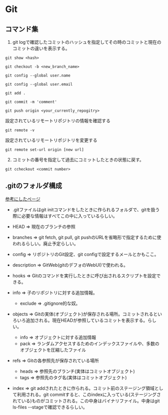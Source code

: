 # Git

## コマンド集
1. git logで確認したコミットのハッシュを指定してその時のコミットと現在のコミットの違いを表示する。
```
git show <hash>
```

```
git checkout -b <new_branch_name>
```

```
git config --global user.name
```

```
git config --global user.email
```

```
git add .
```

```
git commit -m 'comment'
```

```
git push origin <your_currently_repogitry>
```

設定されているリモートリポジトリの情報を確認する
```
git remote -v
```

設定されているリモートリポジトリを変更する
```
git remote set-url origin [new url]
```

2. コミットの番号を指定して過去にコミットしたときの状態に戻す。
```
git ccheckout <commit number>
```


## .gitのフォルダ構成
[参考にしたページ](https://qiita.com/tatane616/items/dbad66179754be57d2e2)
- .gitファイルはgit initコマンドをしたときに作られるフォルダで、gitを扱う際に必要な情報はすべてこの中に入っているらしい。

- HEAD => 現在のブランチの参照
- branches => git fetch, git pull, git pushのURLを省略形で指定するために使われるらしい。廃止予定らしい。
- config => リポジトリのGit設定、git configで設定するメールとかもここ。
- description => GitWeb(gitのデフォのWebUI)で使われる。
- hooks => Gitのコマンドを実行したときに呼び出されるスクリプトを設定できる。
- info => 子のリポジトリに対する追加情報。
    - exclude => .gitignore的な奴。
- objects => Gitの実体(オブジェクト)が保存される場所。コミットされるといろいろ追加される。現在HEADが参照しているコミットを表示する。らしい。
    - info => オブジェクトに対する追加情報
    - pack => ランダムアクセスするためのインデックスファイルや、多数のオブジェクトを圧縮したファイル
- refs => Gitの各参照先が保存されている場所
    - heads => 参照先のブランチ(実体はコミットオブジェクト)
    - tags => 参照先のタグ名(実体はコミットオブジェクト)
- index => git addされたときに作られる。コミット前のステージング領域として利用される。git commitすると、このindexに入っている(ステージングされている)ものがコミットされる。この中身はバイナリファイル。中身はgit ls-files --stageで確認できるらしい。